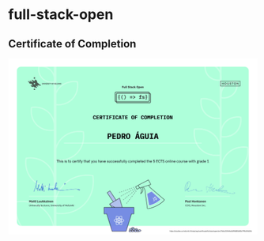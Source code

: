 # full-stack-open

## Certificate of Completion

[<img src="./certificate-fullstack.png">]([https://link-to-your-URL/](https://studies.cs.helsinki.fi/stats/api/certificate/fullstackopen/en/7d6c219a9e4c896883d00c79fb19d436))
